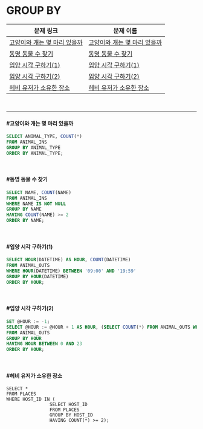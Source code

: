 # GROUP BY

| 문제 링크                                                    | 문제 이름                                                    |
| ------------------------------------------------------------ | ------------------------------------------------------------ |
| [고양이와 개는 몇 마리 있을까](https://programmers.co.kr/learn/courses/30/lessons/59040) | [고양이와 개는 몇 마리 있을까](#고양이와-개는-몇-마리-있을까) |
| [동명 동물 수 찾기](https://programmers.co.kr/learn/courses/30/lessons/59041) | [동명 동물 수 찾기](#동명-동물-수-찾기)                      |
| [입양 시각 구하기(1)](https://programmers.co.kr/learn/courses/30/lessons/59412) | [입양 시각 구하기(1)](#입양-시각-구하기(1))                  |
| [입양 시각 구하기(2)](https://programmers.co.kr/learn/courses/30/lessons/59413) | [입양 시각 구하기(2)](#입양-시각-구하기(2))                  |
| [헤비 유저가 소유한 장소](https://programmers.co.kr/learn/courses/30/lessons/77487) | [헤비 유저가 소유한 장소](#헤비-유저가-소유한-장소)          |

<br>

<hr>

#### #고양이와 개는 몇 마리 있을까

```sql
SELECT ANIMAL_TYPE, COUNT(*)
FROM ANIMAL_INS
GROUP BY ANIMAL_TYPE
ORDER BY ANIMAL_TYPE;
```

<br>

#### #동명 동물 수 찾기

``` sql
SELECT NAME, COUNT(NAME)
FROM ANIMAL_INS
WHERE NAME IS NOT NULL
GROUP BY NAME
HAVING COUNT(NAME) >= 2
ORDER BY NAME;
```

<br>

#### #입양 시각 구하기(1)

```sql
SELECT HOUR(DATETIME) AS HOUR, COUNT(DATETIME)
FROM ANIMAL_OUTS
WHERE HOUR(DATETIME) BETWEEN '09:00' AND '19:59'
GROUP BY HOUR(DATETIME)
ORDER BY HOUR;
```

<br>

#### #입양 시각 구하기(2)

``` sql
SET @HOUR := -1;
SELECT @HOUR := @HOUR + 1 AS HOUR, (SELECT COUNT(*) FROM ANIMAL_OUTS WHERE HOUR(DATETIME) = @HOUR) AS COUNT
FROM ANIMAL_OUTS
GROUP BY HOUR
HAVING HOUR BETWEEN 0 AND 23
ORDER BY HOUR;
```

<br>

#### #헤비 유저가 소유한 장소

```mysql
SELECT *
FROM PLACES
WHERE HOST_ID IN (
                SELECT HOST_ID
                FROM PLACES
                GROUP BY HOST_ID
                HAVING COUNT(*) >= 2);
```

